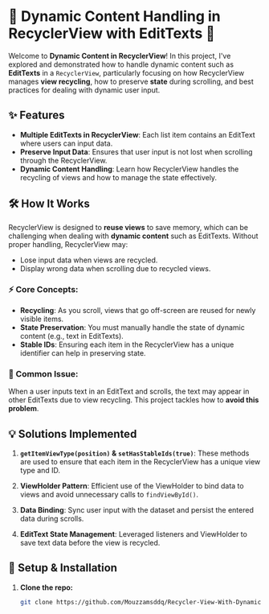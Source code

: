 # 🚀 Dynamic Content Handling in RecyclerView with EditTexts 📝

Welcome to **Dynamic Content in RecyclerView**! In this project, I've explored and demonstrated how to handle dynamic content such as **EditTexts** in a `RecyclerView`, particularly focusing on how RecyclerView manages **view recycling**, how to preserve **state** during scrolling, and best practices for dealing with dynamic user input.


## ✨ Features
- **Multiple EditTexts in RecyclerView**: Each list item contains an EditText where users can input data.
- **Preserve Input Data**: Ensures that user input is not lost when scrolling through the RecyclerView.
- **Dynamic Content Handling**: Learn how RecyclerView handles the recycling of views and how to manage the state effectively.

## 🛠️ How It Works
RecyclerView is designed to **reuse views** to save memory, which can be challenging when dealing with **dynamic content** such as EditTexts. Without proper handling, RecyclerView may:
- Lose input data when views are recycled.
- Display wrong data when scrolling due to recycled views.

### ⚡ Core Concepts:
- **Recycling**: As you scroll, views that go off-screen are reused for newly visible items.
- **State Preservation**: You must manually handle the state of dynamic content (e.g., text in EditTexts).
- **Stable IDs**: Ensuring each item in the RecyclerView has a unique identifier can help in preserving state.

### 🛑 Common Issue:
When a user inputs text in an EditText and scrolls, the text may appear in other EditTexts due to view recycling. This project tackles how to **avoid this problem**.

## 💡 Solutions Implemented
1. **`getItemViewType(position)` & `setHasStableIds(true)`**: These methods are used to ensure that each item in the RecyclerView has a unique view type and ID.
   
2. **ViewHolder Pattern**: Efficient use of the ViewHolder to bind data to views and avoid unnecessary calls to `findViewById()`.

3. **Data Binding**: Sync user input with the dataset and persist the entered data during scrolls.

4. **EditText State Management**: Leveraged listeners and ViewHolder to save text data before the view is recycled.

## 🔧 Setup & Installation
1. **Clone the repo:**
   ```bash
   git clone https://github.com/Mouzzamsddq/Recycler-View-With-Dynamic-Content-Edit-Text-.git
